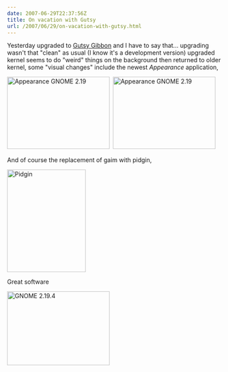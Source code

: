 ```yaml
---
date: 2007-06-29T22:37:56Z
title: On vacation with Gutsy
url: /2007/06/29/on-vacation-with-gutsy.html
---
```


<p>Yesterday upgraded to <a href="http://cdimage.ubuntu.com/releases/gutsy/tribe-1/">Gutsy Gibbon</a> and I have to say that... upgrading wasn't that "clean" as usual (I know it's a development version) upgraded kernel seems to do "weird" things on the background then returned to older kernel, some "visual changes" include the newest <em>Appearance</em> application, </p>
<p><a href="http://www.flickr.com/photos/mariocarrion/667097866/" title="Photo Sharing"><img src="http://farm2.static.flickr.com/1325/667097866_1e56607b4c_m.jpg" width="240" height="169" alt="Appearance GNOME 2.19" /></a>&nbsp;&nbsp;<a href="http://www.flickr.com/photos/mariocarrion/667097882/" title="Photo Sharing"><img src="http://farm2.static.flickr.com/1146/667097882_11e83415b1_m.jpg" width="240" height="169" alt="Appearance GNOME 2.19" /></a></p>
<p>And of course the replacement of gaim with pidgin, </p>
<p><a href="http://www.flickr.com/photos/mariocarrion/666435483/" title="Photo Sharing"><img src="http://farm2.static.flickr.com/1256/666435483_06e727e3ce_m.jpg" width="184" height="240" alt="Pidgin" /></a></p>
<p>Great software</p>
<p><a href="http://www.flickr.com/photos/mariocarrion/666435493/" title="Photo Sharing"><img src="http://farm2.static.flickr.com/1113/666435493_a5d00d2713_m.jpg" width="240" height="173" alt="GNOME 2.19.4" /></a></p>

